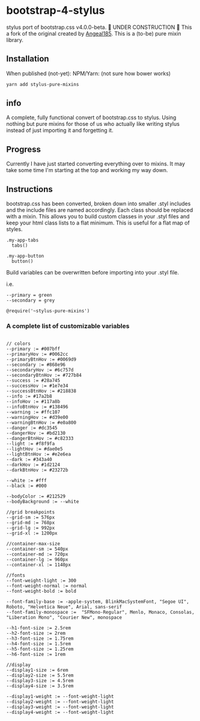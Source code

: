 # bootstrap-4-stylus

stylus port of bootstrap.css v4.0.0-beta.
🚧 UNDER CONSTRUCTION 🚧
This a fork of the original created by [Angeal185](https://github.com/angeal185). This is a (to-be) pure mixin library.

## Installation

When published (not-yet):
NPM/Yarn: (not sure how bower works)

```sh
yarn add stylus-pure-mixins
```

## info

A complete, fully functional convert of bootstrap.css to stylus. Using nothing but pure mixins for those of us who actually like writing stylus instead of just importing it and forgetting it.

## Progress

Currently I have just started converting everything over to mixins. It may take some time I'm starting at the top and working my way down.

## Instructions

bootstrap.css has been converted, broken down into smaller .styl includes and the include files are named accordingly. Each class should be replaced with a mixin. This allows you to build custom classes in your .styl files and keep your html class lists to a flat minimum. This is useful for a flat map of styles.

```stylus
.my-app-tabs
  tabs()

.my-app-button
  button()
```

Build variables can be overwritten before importing into your .styl file.

i.e.

```stylus
--primary = green
--secondary = grey

@require('~stylus-pure-mixins')
```

### A complete list of customizable variables

```stylus

// colors
--primary := #007bff
--primaryHov := #0062cc
--primaryBtnHov := #0069d9
--secondary := #868e96
--secondaryHov := #6c757d
--secondaryBtnHov := #727b84
--success := #28a745
--successHov := #1e7e34
--successBtnHov := #218838
--info := #17a2b8
--infoHov := #117a8b
--infoBtnHov := #138496
--warning := #ffc107
--warningHov := #d39e00
--warningBtnHov := #e0a800
--danger := #dc3545
--dangerHov := #bd2130
--dangerBtnHov := #c82333
--light := #f8f9fa
--lightHov := #dae0e5
--lightBtnHov := #e2e6ea
--dark := #343a40
--darkHov := #1d2124
--darkBtnHov := #23272b

--white := #fff
--black := #000

--bodyColor := #212529
--bodyBackground := --white

//grid breakpoints
--grid-sm := 576px
--grid-md := 768px
--grid-lg := 992px
--grid-xl := 1200px

//container-max-size
--container-sm := 540px
--container-md := 720px
--container-lg := 960px
--container-xl := 1140px

//fonts
--font-weight-light := 300
--font-weight-normal := normal
--font-weight-bold := bold

--font-family-base := -apple-system, BlinkMacSystemFont, "Segoe UI", Roboto, "Helvetica Neue", Arial, sans-serif
--font-family-monospace :=  "SFMono-Regular", Menlo, Monaco, Consolas, "Liberation Mono", "Courier New", monospace

--h1-font-size := 2.5rem
--h2-font-size := 2rem
--h3-font-size := 1.75rem
--h4-font-size := 1.5rem
--h5-font-size := 1.25rem
--h6-font-size := 1rem

//display
--display1-size := 6rem
--display2-size := 5.5rem
--display3-size := 4.5rem
--display4-size := 3.5rem

--display1-weight := --font-weight-light
--display2-weight := --font-weight-light
--display3-weight := --font-weight-light
--display4-weight := --font-weight-light
```
